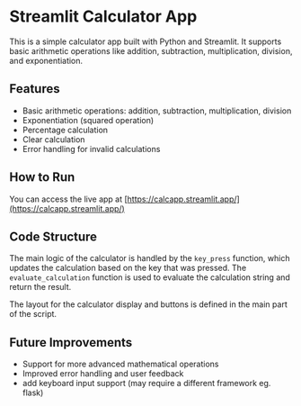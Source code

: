 # Streamlit Calculator App

This is a simple calculator app built with Python and Streamlit. It supports basic arithmetic operations like addition, subtraction, multiplication, division, and exponentiation.

## Features

- Basic arithmetic operations: addition, subtraction, multiplication, division
- Exponentiation (squared operation)
- Percentage calculation
- Clear calculation
- Error handling for invalid calculations

## How to Run

You can access the live app at [https://calcapp.streamlit.app/](https://calcapp.streamlit.app/)

## Code Structure

The main logic of the calculator is handled by the `key_press` function, which updates the calculation based on the key that was pressed. The `evaluate_calculation` function is used to evaluate the calculation string and return the result.

The layout for the calculator display and buttons is defined in the main part of the script.

## Future Improvements

- Support for more advanced mathematical operations
- Improved error handling and user feedback
- add keyboard input support (may require a different framework eg. flask)
